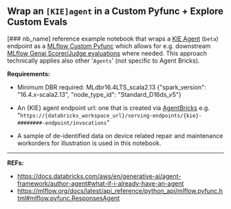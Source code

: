 
## Wrap an `[KIE]agent` in a Custom Pyfunc + Explore Custom Evals

[### nb_name] reference example notebook that wraps a [KIE Agent](https://docs.databricks.com/aws/en/generative-ai/agent-bricks/key-info-extraction) (`beta`) endpoint as a [MLflow Custom Pyfunc](https://mlflow.org/blog/custom-pyfunc) which allows for e.g. downstream [MLflow Genai Scorer/Judge evaluations](https://docs.databricks.com/aws/en/mlflow3/genai/eval-monitor/predefined-judge-scorers) where needed. This approach technically applies also other '`Agents`' (not specific to Agent Bricks).

**Requirements:**

- Minimum DBR required: MLdbr16.4LTS_scala2.13 {"spark_version": "16.4.x-scala2.13", "node_type_id": "Standard_D16ds_v5"} 

- An {KIE} agent endpoint url: one that is created via [AgentBricks](https://www.databricks.com/product/artificial-intelligence/agent-bricks) e.g. "`https://{databricks_workspace_url}/serving-endpoints/{kie}-########-endpoint/invocations`"

- A sample of de-identified data on device related repair and maintenance workorders for illustration is used in this notebook. 


---    

**REFs:**
- https://docs.databricks.com/aws/en/generative-ai/agent-framework/author-agent#what-if-i-already-have-an-agent
- https://mlflow.org/docs/latest/api_reference/python_api/mlflow.pyfunc.html#mlflow.pyfunc.ResponsesAgent